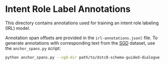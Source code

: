 # Intent Role Label Annotations
This directory contains annotations used for training an intent role labeling (IRL) model.

Annotation span offsets are provided in the `irl-annotations.jsonl` file.
To generate annotations with corresponding text from the 
[SGD](https://github.com/google-research-datasets/dstc8-schema-guided-dialogue) dataset,
use the `anchor_spans.py` script:
```sh
python anchor_spans.py --sgd-dir path/to/dstc8-schema-guided-dialogue --offsets-file path/to/irl-annotations.jsonl
```

